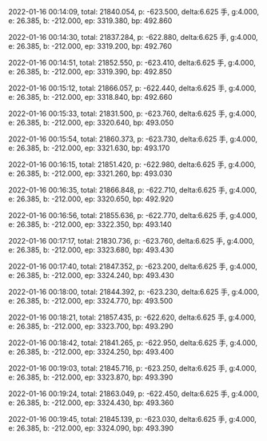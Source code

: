 2022-01-16 00:14:09, total: 21840.054, p: -623.500, delta:6.625 手, g:4.000, e: 26.385, b: -212.000, ep: 3319.380, bp: 492.860

2022-01-16 00:14:30, total: 21837.284, p: -622.880, delta:6.625 手, g:4.000, e: 26.385, b: -212.000, ep: 3319.200, bp: 492.760

2022-01-16 00:14:51, total: 21852.550, p: -623.410, delta:6.625 手, g:4.000, e: 26.385, b: -212.000, ep: 3319.390, bp: 492.850

2022-01-16 00:15:12, total: 21866.057, p: -622.440, delta:6.625 手, g:4.000, e: 26.385, b: -212.000, ep: 3318.840, bp: 492.660

2022-01-16 00:15:33, total: 21831.500, p: -623.760, delta:6.625 手, g:4.000, e: 26.385, b: -212.000, ep: 3320.640, bp: 493.050

2022-01-16 00:15:54, total: 21860.373, p: -623.730, delta:6.625 手, g:4.000, e: 26.385, b: -212.000, ep: 3321.630, bp: 493.170

2022-01-16 00:16:15, total: 21851.420, p: -622.980, delta:6.625 手, g:4.000, e: 26.385, b: -212.000, ep: 3321.260, bp: 493.030

2022-01-16 00:16:35, total: 21866.848, p: -622.710, delta:6.625 手, g:4.000, e: 26.385, b: -212.000, ep: 3320.650, bp: 492.920

2022-01-16 00:16:56, total: 21855.636, p: -622.770, delta:6.625 手, g:4.000, e: 26.385, b: -212.000, ep: 3322.350, bp: 493.140

2022-01-16 00:17:17, total: 21830.736, p: -623.760, delta:6.625 手, g:4.000, e: 26.385, b: -212.000, ep: 3323.680, bp: 493.430

2022-01-16 00:17:40, total: 21847.352, p: -623.200, delta:6.625 手, g:4.000, e: 26.385, b: -212.000, ep: 3324.240, bp: 493.430

2022-01-16 00:18:00, total: 21844.392, p: -623.230, delta:6.625 手, g:4.000, e: 26.385, b: -212.000, ep: 3324.770, bp: 493.500

2022-01-16 00:18:21, total: 21857.435, p: -622.620, delta:6.625 手, g:4.000, e: 26.385, b: -212.000, ep: 3323.700, bp: 493.290

2022-01-16 00:18:42, total: 21841.265, p: -622.950, delta:6.625 手, g:4.000, e: 26.385, b: -212.000, ep: 3324.250, bp: 493.400

2022-01-16 00:19:03, total: 21845.716, p: -623.250, delta:6.625 手, g:4.000, e: 26.385, b: -212.000, ep: 3323.870, bp: 493.390

2022-01-16 00:19:24, total: 21863.049, p: -622.450, delta:6.625 手, g:4.000, e: 26.385, b: -212.000, ep: 3324.430, bp: 493.360

2022-01-16 00:19:45, total: 21845.139, p: -623.030, delta:6.625 手, g:4.000, e: 26.385, b: -212.000, ep: 3324.090, bp: 493.390